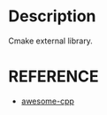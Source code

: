 # Description
Cmake external library.

# REFERENCE
- [awesome-cpp](https://github.com/fffaraz/awesome-cpp)